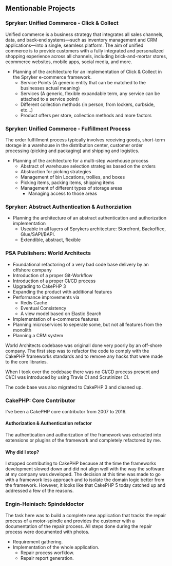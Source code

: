 ## Mentionable Projects

### Spryker: Unified Commerce - Click & Collect

Unified commerce is a business strategy that integrates all sales channels, data, and back-end systems—such as inventory management and CRM applications—into a single, seamless platform. The aim of unified commerce is to provide customers with a fully integrated and personalized shopping experience across all channels, including brick-and-mortar stores, ecommerce websites, mobile apps, social media, and more.

* Planning of the architecture for an implementation of Click & Collect in the Spryker e-commerce framework.
  * Service Points (A generic entity that can be matched to the businesses actual meaning)
  * Services (A generic, flexible expandable term, any service can be attached to a service point)
  * Different collection methods (in person, from lockers, curbside, etc...)
  * Product offers per store, collection methods and more factors

### Spryker: Unified Commerce - Fulfillment Process

The order fulfillment process typically involves receiving goods, short-term storage in a warehouse in the distribution center, customer order processing (picking and packaging) and shipping and logistics.

* Planning of the architecture for a multi-step warehouse process
  * Abstract of warehouse selection strategies based on the orders
  * Abstraction for picking strategies
  * Management of bin Locations, trollies, and boxes
  * Picking items, packing items, shipping items
  * Management of different types of storage areas
    * Managing access to those areas

### Spryker: Abstract Authentication & Authorziation

* Planning the architecture of an abstract authentication and authorization implementation
  * Useable in all layers of Sprykers architecture: Storefront, Backoffice, Glue/SAPI/BAPI.
  * Extendible, abstract, flexible

### PSA Publishers: World Architects

* Foundational refactoring of a very bad code base delivery by an offshore company
* Introduction of a proper Git-Workflow
* Introduction of a proper CI/CD process
* Upgrading to CakePHP 3
* Expanding the product with additional features
* Performance improvements via
  * Redis Cache
  * Eventual Consistency
  * A view model based on Elastic Search
* Implementation of e-commerce features
* Planning microservices to seperate some, but not all features from the monolith
* Planning a CRM system

World Architects codebase was originall done very poorly by an off-shore company. The first step was to refactor the code to comply with the CakePHP frameworks standards and to remove any hacks that were made to the core libraries.

When I took over the codebase there was no CI/CD process present and CI/CI was introduced by using Travis CI and Scrutinizer CI.

The code base was also migrated to CakePHP 3 and cleaned up.

### CakePHP: Core Contributor

I've been a CakePHP core contributor from 2007 to 2016.

#### Authorization & Authentication refactor

The authentication and authorization of the framework was extracted into extensions or plugins of the framework and completely refactored by me.

#### Why did I stop?

I stopped contributing to CakePHP because at the time the frameworks development slowed down and did not align well with the way the software at my company was developed. The decision at this time was made to go with a framework less approach and to isolate the domain logic better from the framework. However, it looks like that CakePHP 5 today catched up and addressed a few of the reasons.

### Engin-Heinisch: Spindeldoctor

The task here was to build a complete new application that tracks the repair process of a motor-spindle and provides the customer with a documentation of the repair process. All steps done during the repair process were documented with photos.

* Requirement gathering.
* Implementation of the whole application.
  * Repair process worfklow.
  * Repair report generation.
